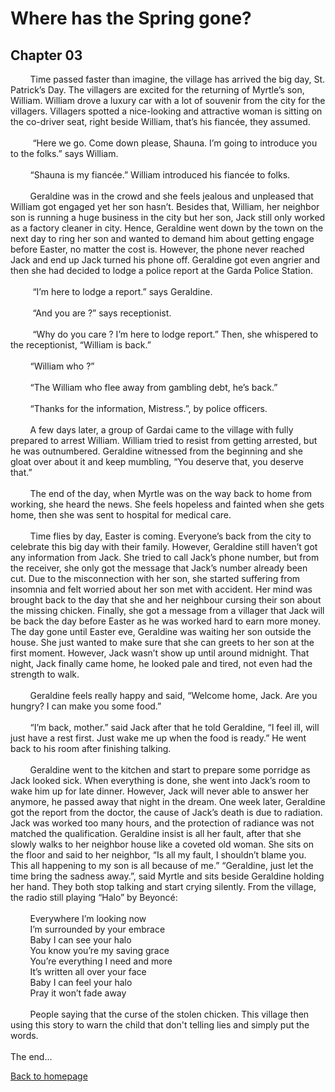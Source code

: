 # Where has the Spring gone?
## Chapter 03

&nbsp;&nbsp;&nbsp;&nbsp;&nbsp;&nbsp;&nbsp;&nbsp;Time passed faster than imagine, the village has arrived the big day, St. Patrick’s Day. The villagers are excited for the returning of Myrtle’s son, William. William drove a luxury car with a lot of souvenir from the city for the villagers. Villagers spotted a nice-looking and attractive woman is sitting on the co-driver seat, right beside William, that’s his fiancée, they assumed. 
<br/><br/>
&nbsp;&nbsp;&nbsp;&nbsp;&nbsp;&nbsp;&nbsp;&nbsp;
“Here we go. Come down please, Shauna. I’m going to introduce you to the folks.” says William.
<br/><br/>
&nbsp;&nbsp;&nbsp;&nbsp;&nbsp;&nbsp;&nbsp;&nbsp;“Shauna is my fiancée.” William introduced his fiancée to folks. 
<br/><br/>
&nbsp;&nbsp;&nbsp;&nbsp;&nbsp;&nbsp;&nbsp;&nbsp;Geraldine was in the crowd and she feels jealous and unpleased that William got engaged yet her son hasn’t. Besides that, William, her neighbor son is running a huge business in the city but her son, Jack still only worked as a factory cleaner in city. Hence, Geraldine went down by the town on the next day to ring her son and wanted to demand him about getting engage before Easter, no matter the cost is. However, the phone never reached Jack and end up Jack turned his phone off. Geraldine got even angrier and then she had decided to lodge a police report at the Garda Police Station.
<br/><br/>
&nbsp;&nbsp;&nbsp;&nbsp;&nbsp;&nbsp;&nbsp;&nbsp;	“I’m here to lodge a report.” says Geraldine.
<br/><br/>
&nbsp;&nbsp;&nbsp;&nbsp;&nbsp;&nbsp;&nbsp;&nbsp;	“And you are ?” says receptionist.
<br/><br/>
&nbsp;&nbsp;&nbsp;&nbsp;&nbsp;&nbsp;&nbsp;&nbsp;	“Why do you care ? I’m here to lodge report.” Then, she whispered to the receptionist, “William is back.” 
<br/><br/>
&nbsp;&nbsp;&nbsp;&nbsp;&nbsp;&nbsp;&nbsp;&nbsp;“William who ?”
<br/><br/>
&nbsp;&nbsp;&nbsp;&nbsp;&nbsp;&nbsp;&nbsp;&nbsp;“The William who flee away from gambling debt, he’s back.” 
<br/><br/>
&nbsp;&nbsp;&nbsp;&nbsp;&nbsp;&nbsp;&nbsp;&nbsp;“Thanks for the information, Mistress.”, by police officers.
<br/><br/>
&nbsp;&nbsp;&nbsp;&nbsp;&nbsp;&nbsp;&nbsp;&nbsp;A few days later, a group of Gardai came to the village with fully prepared to arrest William. William tried to resist from getting arrested, but he was outnumbered.
Geraldine witnessed from the beginning and she gloat over about it and keep mumbling, “You deserve that, you deserve that.”
<br/><br/>
&nbsp;&nbsp;&nbsp;&nbsp;&nbsp;&nbsp;&nbsp;&nbsp;The end of the day, when Myrtle was on the way back to home from working, she heard the news. She feels hopeless and fainted when she gets home, then she was sent to hospital for medical care.
<br/><br/>
&nbsp;&nbsp;&nbsp;&nbsp;&nbsp;&nbsp;&nbsp;&nbsp;Time flies by day, Easter is coming. Everyone’s back from the city to celebrate this big day with their family. However, Geraldine still haven’t got any information from Jack. She tried to call Jack’s phone number, but from the receiver, she only got the message that Jack’s number already been cut. Due to the misconnection with her son, she started suffering from insomnia and felt worried about her son met with accident. Her mind was brought back to the day that she and her neighbour cursing their son about the missing chicken. Finally, she got a message from a villager that Jack will be back the day before Easter as he was worked hard to earn more money. The day gone until Easter eve, Geraldine was waiting her son outside the house. She just wanted to make sure that she can greets to her son at the first moment. However, Jack wasn’t show up until around midnight. That night, Jack finally came home, he looked pale and tired, not even had the strength to walk. 
<br/><br/>
&nbsp;&nbsp;&nbsp;&nbsp;&nbsp;&nbsp;&nbsp;&nbsp;Geraldine feels really happy and said, “Welcome home, Jack. Are you hungry? I can make you some food.”
<br/><br/>
&nbsp;&nbsp;&nbsp;&nbsp;&nbsp;&nbsp;&nbsp;&nbsp;“I’m back, mother.” said Jack after that he told Geraldine, “I feel ill, will just have a rest first. Just wake me up when the food is ready.” He went back to his room after finishing talking.
<br/><br/>
&nbsp;&nbsp;&nbsp;&nbsp;&nbsp;&nbsp;&nbsp;&nbsp;Geraldine went to the kitchen and start to prepare some porridge as Jack looked sick. When everything is done, she went into Jack’s room to wake him up for late dinner. However, Jack will never able to answer her anymore, he passed away that night in the dream. One week later, Geraldine got the report from the doctor, the cause of Jack’s death is due to radiation. Jack was worked too many hours, and the protection of radiance was not matched the qualification. Geraldine insist is all her fault, after that she slowly walks to her neighbor house like a coveted old woman. She sits on the floor and said to her neighbor, “Is all my fault, I shouldn’t blame you. This all happening to my son is all because of me.” “Geraldine, just let the time bring the sadness away.”, said Myrtle and sits beside Geraldine holding her hand. They both stop talking and start crying silently. From the village, the radio still playing “Halo” by Beyoncé:
<br/><br/>
&nbsp;&nbsp;&nbsp;&nbsp;&nbsp;&nbsp;&nbsp;&nbsp;Everywhere I’m looking now
<br/>
&nbsp;&nbsp;&nbsp;&nbsp;&nbsp;&nbsp;&nbsp;&nbsp;I’m surrounded by your embrace
<br/>
&nbsp;&nbsp;&nbsp;&nbsp;&nbsp;&nbsp;&nbsp;&nbsp;Baby I can see your halo
<br/>
&nbsp;&nbsp;&nbsp;&nbsp;&nbsp;&nbsp;&nbsp;&nbsp;You know you’re my saving grace
<br/>
&nbsp;&nbsp;&nbsp;&nbsp;&nbsp;&nbsp;&nbsp;&nbsp;You’re everything I need and more
<br/>
&nbsp;&nbsp;&nbsp;&nbsp;&nbsp;&nbsp;&nbsp;&nbsp;It’s written all over your face
<br/>
&nbsp;&nbsp;&nbsp;&nbsp;&nbsp;&nbsp;&nbsp;&nbsp;Baby I can feel your halo
<br/>
&nbsp;&nbsp;&nbsp;&nbsp;&nbsp;&nbsp;&nbsp;&nbsp;Pray it won’t fade away
<br/><br/>
&nbsp;&nbsp;&nbsp;&nbsp;&nbsp;&nbsp;&nbsp;&nbsp;People saying that the curse of the stolen chicken. This village then using this story to warn the child that don't telling lies and simply put the words.
<br/><br/>
The end...
 
[Back to homepage](README.md)